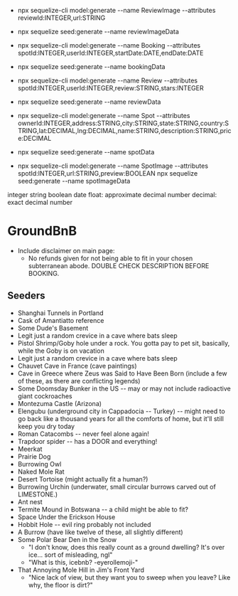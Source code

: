 * npx sequelize-cli model:generate --name ReviewImage --attributes reviewId:INTEGER,url:STRING
* npx sequelize seed:generate --name reviewImageData

* npx sequelize-cli model:generate --name Booking --attributes spotId:INTEGER,userId:INTEGER,startDate:DATE,endDate:DATE
* npx sequelize seed:generate --name bookingData

* npx sequelize-cli model:generate --name Review --attributes spotId:INTEGER,userId:INTEGER,review:STRING,stars:INTEGER
* npx sequelize seed:generate --name reviewData

* npx sequelize-cli model:generate --name Spot --attributes ownerId:INTEGER,address:STRING,city:STRING,state:STRING,country:STRING,lat:DECIMAL,lng:DECIMAL,name:STRING,description:STRING,price:DECIMAL
* npx sequelize seed:generate --name spotData

* npx sequelize-cli model:generate --name SpotImage --attributes spotId:INTEGER,url:STRING,preview:BOOLEAN
npx sequelize seed:generate --name spotImageData


integer
string
boolean
date
float: approximate decimal number
decimal: exact decimal number



# GroundBnB
- Include disclaimer on main page:
  + No refunds given for not being able to fit in your chosen subterranean abode. DOUBLE CHECK DESCRIPTION BEFORE BOOKING.

## Seeders
- Shanghai Tunnels in Portland
- Cask of Amantiatto reference
- Some Dude's Basement
- Legit just a random crevice in a cave where bats sleep
- Pistol Shrimp/Goby hole under a rock. You gotta pay to pet sit, basically, while the Goby is on vacation
- Legit just a random crevice in a cave where bats sleep
- Chauvet Cave in France (cave paintings)
- Cave in Greece where Zeus was Said to Have Been Born (include a few of these, as there are conflicting legends)
- Some Doomsday Bunker in the US -- may or may not include radioactive giant cockroaches
- Montezuma Castle (Arizona)
- Elengubu (underground city in Cappadocia -- Turkey) -- might need to go back like a thousand years for all the comforts of home, but it'll still keep you dry today
- Roman Catacombs -- never feel alone again!
- Trapdoor spider -- has a DOOR and everything!
- Meerkat
- Prairie Dog
- Burrowing Owl
- Naked Mole Rat
- Desert Tortoise (might actually fit a human?)
- Burrowing Urchin (underwater, small circular burrows carved out of LIMESTONE.)
- Ant nest
- Termite Mound in Botswana -- a child might be able to fit?
- Space Under the Erickson House
- Hobbit Hole -- evil ring probably not included
- A Burrow (have like twelve of these, all slightly different)
- Some Polar Bear Den in the Snow
  + "I don't know, does this really count as a ground dwelling? It's over ice... sort of misleading, ngl"
  + "What is this, icebnb? -eyerollemoji-"
- That Annoying Mole Hill in Jim's Front Yard
  + "Nice lack of view, but they want you to sweep when you leave?  Like why, the floor is dirt?"
